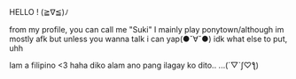 HELLO ! (≧∇≦)ﾉ

from my profile, you can call me "Suki" I mainly play ponytown/although im mostly afk but unless you wanna talk i can yap(●ˇ∀ˇ●) 
idk what else to put, uhh

Iam a filipino <3 haha diko alam ano pang ilagay ko dito..
...(´▽`ʃ♡ƪ)

